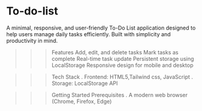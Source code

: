 # To-do-list
A minimal, responsive, and user-friendly To-Do List application designed to help users manage daily tasks efficiently. Built with simplicity and productivity in mind.
>>>Features
>>>Add, edit, and delete tasks
>>>Mark tasks as complete
>>>Real-time task update
>>>Persistent storage using LocalStorage
>>>Responsive design for mobile and desktop

>>>Tech Stack
. Frontend: HTML5,Tailwind css, JavaScript
. Storage: LocalStorage API

>>>Getting Started
Prerequisites
. A modern web browser (Chrome, Firefox, Edge)







